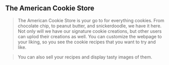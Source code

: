 ## The American Cookie Store ##
>The American Cookie Store is your go to for everything cookies. From chocolate chip, to peanut butter, and snickerdoodle, we have it here. Not only will we have our signature cookie creations, but other users can uplod their creations as well. You can customize the webpage to your liking, so you see the cookie recipes that you want to try and like. 

>You can also sell your recipes and display tasty images of them. 
